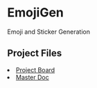 # EmojiGen
Emoji and Sticker Generation

## Project Files
<li><a href="https://github.com/users/BikinGhimire/projects/3/views/1"> Project Board </a></li>
<li><a href="https://docs.google.com/document/d/1O5l11D7dPtBuXQmE_1XGQ7T34eoMLgYe8krhkKoA0m8/edit?usp=sharing">Master Doc</a></li>
